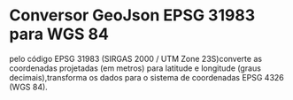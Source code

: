 # Conversor GeoJson EPSG 31983 para WGS 84

pelo código EPSG 31983 (SIRGAS 2000 / UTM Zone 23S)converte as coordenadas projetadas (em metros) para latitude e longitude (graus decimais),transforma os dados para o sistema de coordenadas EPSG 4326 (WGS 84).
